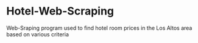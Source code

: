 # Hotel-Web-Scraping

Web-Sraping program used to find hotel room prices in the Los Altos area based on various criteria
